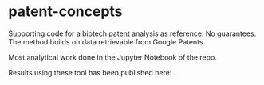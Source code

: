 # patent-concepts
Supporting code for a biotech patent analysis as reference. No guarantees. The method builds on data retrievable from Google Patents.

Most analytical work done in the Jupyter Notebook of the repo.

Results using these tool has been published here: <insert URL>. 
